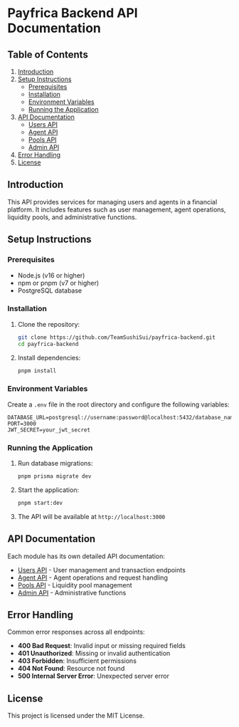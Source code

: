 # Payfrica Backend API Documentation

## Table of Contents
1. [Introduction](#introduction)
2. [Setup Instructions](#setup-instructions)
   - [Prerequisites](#prerequisites)
   - [Installation](#installation)
   - [Environment Variables](#environment-variables)
   - [Running the Application](#running-the-application)
3. [API Documentation](#api-documentation)
   - [Users API](src/users/README.md)
   - [Agent API](src/agent/README.md)
   - [Pools API](src/pools/README.md)
   - [Admin API](src/admin/README.md)
4. [Error Handling](#error-handling)
5. [License](#license)

## Introduction
This API provides services for managing users and agents in a financial platform. It includes features such as user management, agent operations, liquidity pools, and administrative functions.

## Setup Instructions

### Prerequisites
- Node.js (v16 or higher)
- npm or pnpm (v7 or higher)
- PostgreSQL database

### Installation
1. Clone the repository:
   ```bash
   git clone https://github.com/TeamSushiSui/payfrica-backend.git
   cd payfrica-backend
   ```

2. Install dependencies:
   ```bash
   pnpm install
   ```

### Environment Variables
Create a `.env` file in the root directory and configure the following variables:
```env
DATABASE_URL=postgresql://username:password@localhost:5432/database_name
PORT=3000
JWT_SECRET=your_jwt_secret
```

### Running the Application
1. Run database migrations:
   ```bash
   pnpm prisma migrate dev
   ```

2. Start the application:
   ```bash
   pnpm start:dev
   ```

3. The API will be available at `http://localhost:3000`

## API Documentation

Each module has its own detailed API documentation:

- [Users API](src/users/README.md) - User management and transaction endpoints
- [Agent API](src/agent/README.md) - Agent operations and request handling
- [Pools API](src/pools/README.md) - Liquidity pool management
- [Admin API](src/admin/README.md) - Administrative functions

## Error Handling

Common error responses across all endpoints:

- **400 Bad Request**: Invalid input or missing required fields
- **401 Unauthorized**: Missing or invalid authentication
- **403 Forbidden**: Insufficient permissions
- **404 Not Found**: Resource not found
- **500 Internal Server Error**: Unexpected server error

## License

This project is licensed under the MIT License.